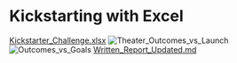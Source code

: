 # Kickstarting with Excel

[Kickstarter_Challenge.xlsx](https://github.com/Lucky777b/kickstarter-analysis/files/8886876/Kickstarter_Challenge.xlsx)
![Theater_Outcomes_vs_Launch](https://user-images.githubusercontent.com/104864579/173255238-d2e77d5c-c648-461a-ad80-f0f18d3e812d.png)
![Outcomes_vs_Goals](https://user-images.githubusercontent.com/104864579/173255241-c058d62b-274f-40ca-8015-64e0220ec6c6.png)
[Written_Report_Updated.md](https://github.com/Lucky777b/kickstarter-analysis/files/8886884/Written_Report_Updated.md)
